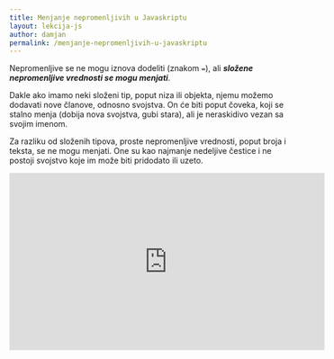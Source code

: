 ```yaml
---
title: Menjanje nepromenljivih u Javaskriptu
layout: lekcija-js
author: damjan
permalink: /menjanje-nepromenljivih-u-javaskriptu
---
```


Nepromenljive se ne mogu iznova dodeliti (znakom `=`), ali ***složene nepromenljive vrednosti se mogu menjati***.

Dakle ako imamo neki složeni tip, poput niza ili objekta, njemu možemo dodavati nove članove, odnosno svojstva. On će biti poput čoveka, koji se stalno menja (dobija nova svojstva, gubi stara), ali je neraskidivo vezan sa svojim imenom.

Za razliku od složenih tipova, proste nepromenljive vrednosti, poput broja i teksta, se ne mogu menjati. One su kao najmanje nedeljive čestice i ne postoji svojstvo koje im može biti pridodato ili uzeto.

<iframe width="560" height="315" src="https://www.youtube.com/embed/iQ62GxboWgY" frameborder="0" allowfullscreen></iframe>
